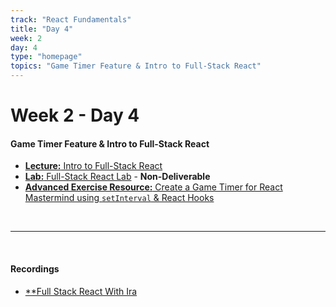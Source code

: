 ```yaml
---
track: "React Fundamentals"
title: "Day 4"
week: 2
day: 4
type: "homepage"
topics: "Game Timer Feature & Intro to Full-Stack React"
---
```



# Week 2 - Day 4

#### Game Timer Feature & Intro to Full-Stack React
- [**Lecture:** Intro to Full-Stack React](/react-fundamentals/week-2/day-4/lecture-materials/full-stack-react)
- [**Lab:** Full-Stack React Lab](/react-fundamentals/week-2/day-4/labs/full-stack-react-lab) - **Non-Deliverable**
- [**Advanced Exercise Resource:** Create a Game Timer for React Mastermind using `setInterval` & React Hooks](/react-fundamentals/week-2/day-4/lecture-materials/gametimer-feature-advanced-exercise/)

<br>
<hr>
<br>

#### Recordings

- [**Full Stack React With Ira](https://generalassembly.zoom.us/rec/share/PWF8OILa25YqzQku4ZgMiZPDwMWGctW85PwXcwarE3uDDdn503E4okvEekPC-ZvR.LOe318BcVJK5b_aZ?startTime=1607010143000)

